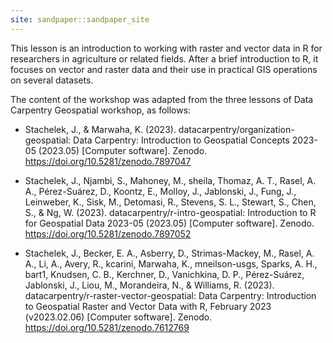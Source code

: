 ```yaml
---
site: sandpaper::sandpaper_site
---
```


This lesson is an introduction to working with raster and vector data in R for researchers in agriculture or related fields. After a brief introduction to R, it focuses on vector and raster data and their use in practical GIS operations on several datasets.

The content of the workshop was adapted from the three lessons of Data Carpentry Geospatial workshop, as follows:

- Stachelek, J., & Marwaha, K. (2023). datacarpentry/organization-geospatial: Data Carpentry: Introduction to Geospatial Concepts 2023-05 (2023.05) [Computer software]. Zenodo. https://doi.org/10.5281/zenodo.7897047

- Stachelek, J., Njambi, S., Mahoney, M., sheila, Thomaz, A. T., Rasel, A. A., Pérez-Suárez, D., Koontz, E., Molloy, J., Jablonski, J., Fung, J., Leinweber, K., Sisk, M., Detomasi, R., Stevens, S. L., Stewart, S., Chen, S., & Ng, W. (2023). datacarpentry/r-intro-geospatial: Introduction to R for Geospatial Data 2023-05 (2023.05) [Computer software]. Zenodo. https://doi.org/10.5281/zenodo.7897052

- Stachelek, J., Becker, E. A., Asberry, D., Strimas-Mackey, M., Rasel, A. A., Li, A., Avery, R., kcarini, Marwaha, K., mneilson-usgs, Sparks, A. H., bart1, Knudsen, C. B., Kerchner, D., Vanichkina, D. P., Pérez-Suárez, Jablonski, J., Liou, M., Morandeira, N., & Williams, R. (2023). datacarpentry/r-raster-vector-geospatial: Data Carpentry: Introduction to Geospatial Raster and Vector Data with R, February 2023 (v2023.02.06) [Computer software]. Zenodo. https://doi.org/10.5281/zenodo.7612769



[workbench]: https://ials.github.io/GB2024

